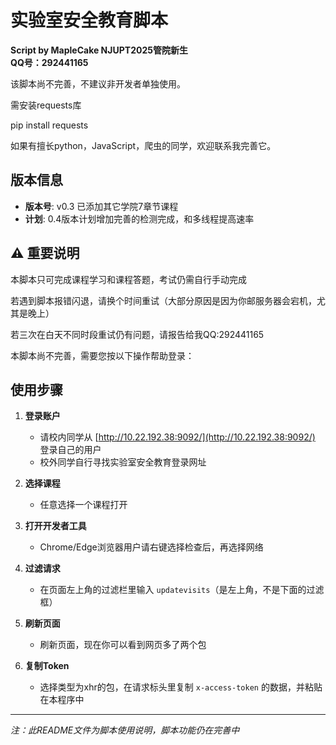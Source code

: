 # 实验室安全教育脚本

**Script by MapleCake NJUPT2025管院新生**  
**QQ号：292441165**

该脚本尚不完善，不建议非开发者单独使用。

需安装requests库 

pip install requests

如果有擅长python，JavaScript，爬虫的同学，欢迎联系我完善它。

## 版本信息

- **版本号**: v0.3 已添加其它学院7章节课程
- **计划**: 0.4版本计划增加完善的检测完成，和多线程提高速率


## ⚠️ 重要说明

本脚本只可完成课程学习和课程答题，考试仍需自行手动完成

若遇到脚本报错闪退，请换个时间重试（大部分原因是因为你邮服务器会宕机，尤其是晚上）

若三次在白天不同时段重试仍有问题，请报告给我QQ:292441165

本脚本尚不完善，需要您按以下操作帮助登录：

## 使用步骤

1. **登录账户**
   - 请校内同学从 [http://10.22.192.38:9092/](http://10.22.192.38:9092/) 登录自己的用户
   - 校外同学自行寻找实验室安全教育登录网址

2. **选择课程**
   - 任意选择一个课程打开

3. **打开开发者工具**
   - Chrome/Edge浏览器用户请右键选择检查后，再选择网络

4. **过滤请求**
   - 在页面左上角的过滤栏里输入 `updatevisits`（是左上角，不是下面的过滤框）

5. **刷新页面**
   - 刷新页面，现在你可以看到网页多了两个包

6. **复制Token**
   - 选择类型为xhr的包，在请求标头里复制 `x-access-token` 的数据，并粘贴在本程序中

---

*注：此README文件为脚本使用说明，脚本功能仍在完善中*